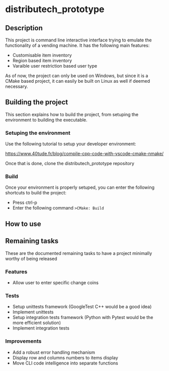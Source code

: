 # distributech_prototype

## Description
This project is command line interactive interface trying to emulate the functionality of a vending machine.
It has the following main features:
- Customisable item inventory
- Region based item inventory
- Varaible user restriction based user type

As of now, the project can only be used on Windows, but since it is a CMake based project, it can easily be built on Linux as well if deemed necessary.

## Building the project
This section explains how to build the project, from setuping the environment to building the executable.
### Setuping the environment
Use the following tutorial to setup your developer environment:

https://www.40tude.fr/blog/compile-cpp-code-with-vscode-cmake-nmake/

Once that is done, clone the distributech_prototype repository 
### Build
Once your environment is properly setuped, you can enter the following shortcuts to build the project:
- Press ctrl-p
- Enter the following command
`>CMake: Build`

## How to use

## Remaining tasks
These are the documented remaining tasks to have a project minimally worthy of being released
### Features
- Allow user to enter specific change coins

### Tests
- Setup unittests framework (GoogleTest C++ would be a good idea)
- Implement unittests
- Setup integration tests framework (Python with Pytest would be the more efficient solution)
- Implement integration tests

### Improvements
- Add a robust error handling mechanism
- Display row and columns numbers to items display
- Move CLI code intelligence into separate functions
